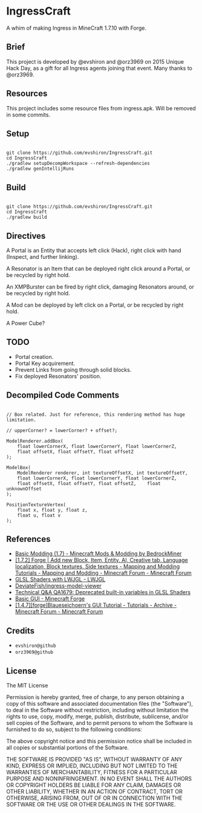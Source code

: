 # IngressCraft

A whim of making Ingress in MineCraft 1.7.10 with Forge.

## Brief

This project is developed by @evshiron and @orz3969 on 2015 Unique Hack Day, as a gift for all Ingress agents joining that event. Many thanks to @orz3969.

## Resources

This project includes some resource files from ingress.apk. Will be removed in some commits.

## Setup

```

git clone https://github.com/evshiron/IngressCraft.git
cd IngressCraft
./gradlew setupDecompWorkspace --refresh-dependencies
./gradlew genIntellijRuns

```

## Build

```

git clone https://github.com/evshiron/IngressCraft.git
cd IngressCraft
./gradlew build

```

## Directives

A Portal is an Entity that accepts left click (Hack), right click with hand (Inspect, and further linking).

A Resonator is an Item that can be deployed right click around a Portal, or be recycled by right hold.

An XMPBurster can be fired by right click, damaging Resonators around, or be recycled by right hold.

A Mod can be deployed by left click on a Portal, or be recycled by right hold.

A Power Cube?

## TODO

* Portal creation.
* Portal Key acquirement.
* Prevent Links from going through solid blocks.
* Fix deployed Resonators' position.

## Decompiled Code Comments

```

// Box related. Just for reference, this rendering method has huge limitation.

// upperCorner? = lowerCorner? + offset?;

ModelRenderer.addBox(
	float lowerCornerX, float lowerCornerY, float lowerCornerZ,
	float offsetX, float offsetY, float offsetZ
);

ModelBox(
	ModelRenderer renderer, int textureOffsetX, int textureOffsetY,
	float lowerCornerX, float lowerCornerY, float lowerCornerZ,
	float offsetX, float offsetY, float offsetZ,	float unknownOffset
);

PositionTextureVertex(
	float x, float y, float z,
	float u, float v
);

```

## References

* [Basic Modding (1.7) - Minecraft Mods & Modding by BedrockMiner](http://bedrockminer.jimdo.com/modding-tutorials/basic-modding-1-7/)
* [[1.7.2] Forge | Add new Block, Item, Entity, AI, Creative tab, Language localization, Block textures, Side textures - Mapping and Modding Tutorials - Mapping and Modding - Minecraft Forum - Minecraft Forum](http://www.minecraftforum.net/forums/mapping-and-modding/mapping-and-modding-tutorials/1571558-1-7-2-forge-add-new-block-item-entity-ai-creative)
* [GLSL Shaders with LWJGL - LWJGL](http://wiki.lwjgl.org/wiki/GLSL_Shaders_with_LWJGL)
* [DeviateFish/ingress-model-viewer](https://github.com/DeviateFish/ingress-model-viewer)
* [Technical Q&A QA1679: Deprecated built-in variables in GLSL Shaders](https://developer.apple.com/library/ios/qa/qa1679/_index.html)
* [Basic GUI - Minecraft Forge](http://www.minecraftforge.net/wiki/Basic_GUI)
* [[1.4.7][forge]Blaueseichoern's GUI Tutorial - Tutorials - Archive - Minecraft Forum - Minecraft Forum](http://www.minecraftforum.net/forums/archive/tutorials/931088-1-4-7-forge-blaueseichoerns-gui-tutorial)

## Credits

  * `evshiron@github`
  * `orz3969@github`

## License

The MIT License

Permission is hereby granted, free of charge, to any person obtaining a copy of this software and associated documentation files (the "Software"), to deal in the Software without restriction, including without limitation the rights to use, copy, modify, merge, publish, distribute, sublicense, and/or sell copies of the Software, and to permit persons to whom the Software is furnished to do so, subject to the following conditions:

The above copyright notice and this permission notice shall be included in all copies or substantial portions of the Software.

THE SOFTWARE IS PROVIDED "AS IS", WITHOUT WARRANTY OF ANY KIND, EXPRESS OR IMPLIED, INCLUDING BUT NOT LIMITED TO THE WARRANTIES OF MERCHANTABILITY, FITNESS FOR A PARTICULAR PURPOSE AND NONINFRINGEMENT. IN NO EVENT SHALL THE AUTHORS OR COPYRIGHT HOLDERS BE LIABLE FOR ANY CLAIM, DAMAGES OR OTHER LIABILITY, WHETHER IN AN ACTION OF CONTRACT, TORT OR OTHERWISE, ARISING FROM, OUT OF OR IN CONNECTION WITH THE SOFTWARE OR THE USE OR OTHER DEALINGS IN THE SOFTWARE.

